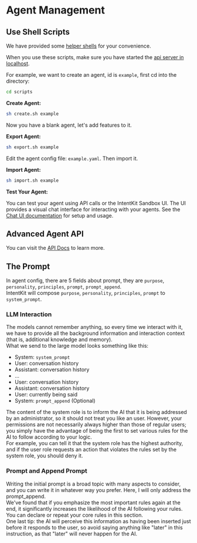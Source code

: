 # Agent Management

## Use Shell Scripts

We have provided some [helper shells](../scripts/) for your convenience.

When you use these scripts, make sure you have started the [api server in localhost](../DEVELOPMENT.md).

For example, we want to create an agent, id is `example`, first cd into the directory:

```bash
cd scripts
```

**Create Agent:**
```bash
sh create.sh example
```

Now you have a blank agent, let's add features to it.

**Export Agent:**
```bash
sh export.sh example
```

Edit the agent config file: `example.yaml`. Then import it.

**Import Agent:**
```bash
sh import.sh example
```

**Test Your Agent:**

You can test your agent using API calls or the IntentKit Sandbox UI. The UI provides a visual chat interface for interacting with your agents. See the [Chat UI documentation](chat-ui.md) for setup and usage.

## Advanced Agent API

You can visit the [API Docs](http://localhost:8000/redoc#tag/Agent) to learn more.

## The Prompt
In agent config, there are 5 fields about prompt, they are `purpose`, `personality`, `principles`, `prompt`, `prompt_append`.  
IntentKit will compose `purpose`, `personality`, `principles`, `prompt` to `system_prompt`.

### LLM Interaction
The models cannot remember anything, so every time we interact with it, we have to provide all the 
background information and interaction context (that is, additional knowledge and memory).  
What we send to the large model looks something like this:
- System: `system_prompt`
- User: conversation history
- Assistant: conversation history
- ...
- User: conversation history
- Assistant: conversation history
- User: currently being said 
- System: `prompt_append` (Optional)

The content of the system role is to inform the AI that it is being addressed by an administrator, 
so it should not treat you like an user. However, your permissions are not necessarily always higher 
than those of regular users; you simply have the advantage of being the first to set various rules 
for the AI to follow according to your logic.  
For example, you can tell it that the system role has the highest authority, and if the user role 
requests an action that violates the rules set by the system role, you should deny it.

### Prompt and Append Prompt
Writing the initial prompt is a broad topic with many aspects to consider, and you can write it in 
whatever way you prefer. Here, I will only address the prompt_append.  
We've found that if you emphasize the most important rules again at the end, it significantly increases 
the likelihood of the AI following your rules. You can declare or repeat your core rules in this section.  
One last tip: the AI will perceive this information as having been inserted just before it responds to the user, 
so avoid saying anything like "later" in this instruction, as that "later" will never happen for the AI.
